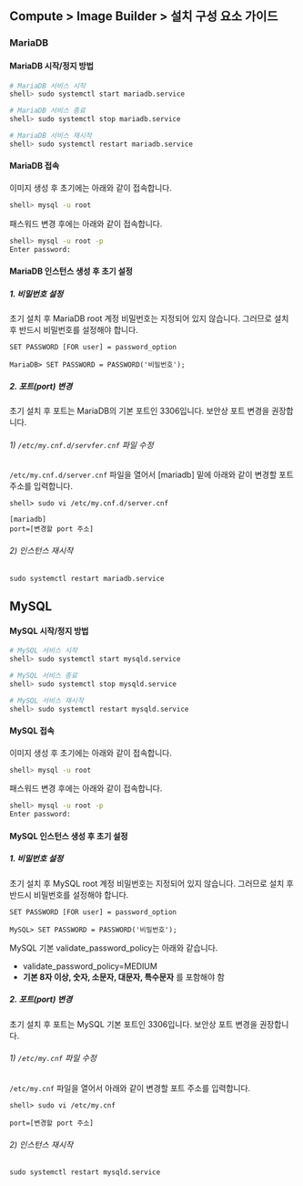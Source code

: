 ## Compute > Image Builder > 설치 구성 요소 가이드


### MariaDB
#### MariaDB 시작/정지 방법
``` sh
# MariaDB 서비스 시작
shell> sudo systemctl start mariadb.service

# MariaDB 서비스 종료
shell> sudo systemctl stop mariadb.service

# MariaDB 서비스 재시작
shell> sudo systemctl restart mariadb.service
```

#### MariaDB 접속
이미지 생성 후 초기에는 아래와 같이 접속합니다.
``` sh
shell> mysql -u root
```

패스워드 변경 후에는 아래와 같이 접속합니다.
``` sh
shell> mysql -u root -p
Enter password:
```

#### MariaDB 인스턴스 생성 후 초기 설정
##### 1. 비밀번호 설정
초기 설치 후 MariaDB root 계정 비밀번호는 지정되어 있지 않습니다. 그러므로 설치 후 반드시 비밀번호를 설정해야 합니다.
```
SET PASSWORD [FOR user] = password_option

MariaDB> SET PASSWORD = PASSWORD('비밀번호');
```

##### 2. 포트(port) 변경
초기 설치 후 포트는 MariaDB의 기본 포트인 3306입니다. 보안상 포트 변경을 권장합니다.
###### 1) `/etc/my.cnf.d/servfer.cnf` 파일 수정
`/etc/my.cnf.d/server.cnf` 파일을 열어서 [mariadb] 밑에 아래와 같이 변경할 포트 주소를 입력합니다.
```
shell> sudo vi /etc/my.cnf.d/server.cnf
```

```
[mariadb]
port=[변경할 port 주소]
```
###### 2) 인스턴스 재시작
```
sudo systemctl restart mariadb.service
```

## MySQL
#### MySQL 시작/정지 방법
``` sh
# MySQL 서비스 시작
shell> sudo systemctl start mysqld.service

# MySQL 서비스 종료
shell> sudo systemctl stop mysqld.service

# MySQL 서비스 재시작
shell> sudo systemctl restart mysqld.service
```

#### MySQL 접속
이미지 생성 후 초기에는 아래와 같이 접속합니다.
``` sh
shell> mysql -u root
```

패스워드 변경 후에는 아래와 같이 접속합니다.
``` sh
shell> mysql -u root -p
Enter password:
```

#### MySQL 인스턴스 생성 후 초기 설정
##### 1. 비밀번호 설정
초기 설치 후 MySQL root 계정 비밀번호는 지정되어 있지 않습니다. 그러므로 설치 후 반드시 비밀번호를 설정해야 합니다.
```
SET PASSWORD [FOR user] = password_option

MySQL> SET PASSWORD = PASSWORD('비밀번호');
```
MySQL 기본 validate_password_policy는 아래와 같습니다.
- validate_password_policy=MEDIUM
- **기본 8자 이상, 숫자, 소문자, 대문자, 특수문자** 를 포함해야 함


##### 2. 포트(port) 변경
초기 설치 후 포트는 MySQL 기본 포트인 3306입니다. 보안상 포트 변경을 권장합니다.
###### 1) `/etc/my.cnf` 파일 수정
`/etc/my.cnf` 파일을 열어서 아래와 같이 변경할 포트 주소를 입력합니다.
```
shell> sudo vi /etc/my.cnf
```

```
port=[변경할 port 주소]
```

###### 2) 인스턴스 재시작
```
sudo systemctl restart mysqld.service
```
